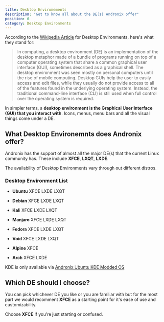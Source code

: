 ```yaml
---
title: Desktop Enviromements
description: "Get to know all about the DE(s) Andronix offer"
position: 6
category: Desktop Environments
---
```


According to the [Wikipedia Article](https://en.wikipedia.org/wiki/Desktop_environment) for Desktop Environments, here's what they stand for:

> In computing, a desktop environment (DE) is an implementation of the desktop metaphor made of a bundle of programs running on top of a computer operating system that share a common graphical user interface (GUI), sometimes described as a graphical shell. The desktop environment was seen mostly on personal computers until the rise of mobile computing. Desktop GUIs help the user to easily access and edit files, while they usually do not provide access to all of the features found in the underlying operating system. Instead, the traditional command-line interface (CLI) is still used when full control over the operating system is required.

In simpler terms, a **desktop environment is the Graphical User Interface (GUI) that you interact with**. Icons, menus, menu bars and all the visual things come under a DE.

## What Desktop Environemnts does Andronix offer?

Andronix has the support of almost all the major DE(s) that the current Linux community has. These include **XFCE**, **LXQT**, **LXDE**.

<alert type="warning">The availability of Desktop Environments vary through out different distros.</alert>

### Desktop Environment List

- **Ubuntu** <badge>XFCE</badge> <badge>LXDE</badge> <badge>LXQT</badge>

- **Debian** <badge>XFCE</badge> <badge>LXDE</badge> <badge>LXQT</badge>

- **Kali** <badge>XFCE</badge> <badge>LXDE</badge> <badge>LXQT</badge>

- **Manjaro** <badge>XFCE</badge> <badge>LXDE</badge> <badge>LXQT</badge>

- **Fedora** <badge>XFCE</badge> <badge>LXDE</badge> <badge>LXQT</badge>

- **Void** <badge>XFCE</badge> <badge>LXDE</badge> <badge>LXQT</badge>

- **Alpine** <badge>XFCE</badge>

- **Arch** <badge>XFCE</badge> <badge>LXDE</badge>

<alert type="info">KDE is only available via [Andronix Ubuntu KDE Modded OS](/modded-os/modded-os)</alert>


## Which DE should I choose?

You can pick whichever DE you like or you are familiar with but for the most part we would recomment **XFCE** as a starting point for it's ease of use and customizability.

<alert type="success">Choose **XFCE** if you're just starting or confused.</alert>


